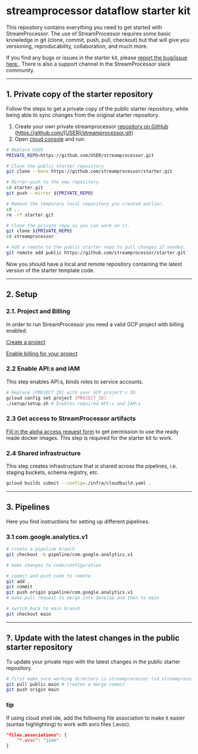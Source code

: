 # streamprocessor dataflow starter kit
This repository contains everything you need to get started with StreamProcessor. The use of StreamProcessor requires some basic knowledge in git (clone, commit, push, pull, checkout) but that will give you versioning, reproducability, collaboration, and much more.

If you find any bugs or issues in the starter kit, please [report the bug/issue here.](https://github.com/streamprocessor/starter/issues). There is also a support channel in the StreamProcessor slack community.

---

## 1. Private copy of the starter repository
Follow the steps to get a private copy of the public starter repository, while being able to sync changes from the original starter repository.

1. Create your own private streamprocessor [repository on GitHub](https://docs.github.com/en/articles/creating-a-new-repository)  (https://github.com/[USER]/streamprocessor.git)
2. Open [cloud console](https://ide.cloud.google.com) and run:

```bash
# Replace USER
PRIVATE_REPO=https://github.com/USER/streamprocessor.git

# Clone the public starter repository
git clone --bare https://github.com/streamprocessor/starter.git

# Mirror-push to the new repository.
cd starter.git
git push --mirror ${PRIVATE_REPO}

# Remove the temporary local repository you created earlier.
cd ..
rm -rf starter.git

# Clone the private repo so you can work on it.
git clone ${PRIVATE_REPO}
cd streamprocessor

# Add a remote to the public starter repo to pull changes if needed.
git remote add public https://github.com/streamprocessor/starter.git
```
Now you should have a local and remote repository containing the latest version of the starter template code.

---

## 2. Setup
### 2.1. Project and Billing

In order to run StreamProcessor you need a valid GCP project with billing enabled.

[Create a project](https://cloud.google.com/resource-manager/docs/creating-managing-projects#creating_a_project)

[Enable billing for your project](https://console.cloud.google.com/billing/projects) 

### 2.2 Enable API:s and IAM

This step enables API:s, binds roles to service accounts.

```bash
# Replace [PROJECT_ID] with your GCP project's ID
gcloud config set project [PROJECT_ID]
./setup/setup.sh # Enables required API:s and IAM:s
```


### 2.3 Get access to StreamProcessor artifacts

[Fill in the alpha access request form](https://forms.gle/A9Xu3fV5kYs1j3KC7) to get permission to use the ready made docker images. This step is required for the starter kit to work.

### 2.4 Shared infrastructure
This step creates infrastructure that is shared across the pipelines, i.e. staging buckets, schema registry, etc.

```bash
gcloud builds submit --config=./infra/cloudbuild.yaml .
```


---

## 3. Pipelines
Here you find instructions for setting up different pipelines.

### 3.1 com.google.analytics.v1

```bash
# create a pipeline branch
git checkout -b pipeline/com.google.analytics.v1

# make changes to code/configuration

# commit and push code to remote
git add .
git commit
git push origin pipeline/com.google.analytics.v1
# make pull request to merge into develop and then to main

# switch back to main branch
git checkout main
```






---


## ?. Update with the latest changes in the public starter repository
To update your private repo with the latest changes in the public starter repository.

```bash
# first make sure working directory is streamprocessor (cd streamprocessor)
git pull public main # Creates a merge commit
git push origin main
```











### tip
If using cloud shell ide, add the following file association to make it easier (suntax highlighting) to work with avro files (.avsc).

```json
"files.associations": {
    "*.avsc": "json"
}
```

